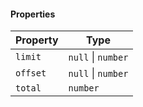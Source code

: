 #### Properties

| Property                     | Type               |
| ---------------------------- | ------------------ |
| <a id="limit"></a> `limit`   | `null` \| `number` |
| <a id="offset"></a> `offset` | `null` \| `number` |
| <a id="total"></a> `total`   | `number`           |
